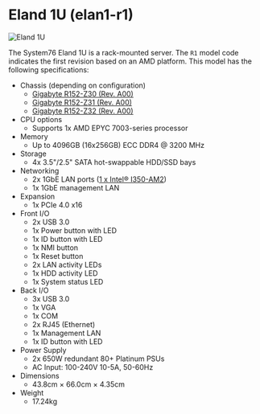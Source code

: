 # Eland 1U (elan1-r1)

![Eland 1U](./img/elan1-r1.webp)

The System76 Eland 1U is a rack-mounted server. The `R1` model code indicates the first revision based on an AMD platform. This model has the following specifications:

- Chassis (depending on configuration)
    - [Gigabyte R152-Z30 (Rev. A00)](https://www.gigabyte.com/Enterprise/Rack-Server/R152-Z32-rev-A00)
    - [Gigabyte R152-Z31 (Rev. A00)](https://www.gigabyte.com/Enterprise/Rack-Server/R152-Z31-rev-A00)
    - [Gigabyte R152-Z32 (Rev. A00)](https://www.gigabyte.com/Enterprise/Rack-Server/R152-Z32-rev-A00)
- CPU options
    - Supports 1x AMD EPYC 7003-series processor
- Memory
    - Up to 4096GB (16x256GB) ECC DDR4 @ 3200 MHz
- Storage
    - 4x 3.5"/2.5" SATA hot-swappable HDD/SSD bays
- Networking
    - 2x 1GbE LAN ports ([1 x Intel® I350-AM2](https://ark.intel.com/content/www/us/en/ark/products/52968/intel-ethernet-controller-i350am2.html))
    - 1x 1GbE management LAN
- Expansion
    - 1x PCIe 4.0 x16
- Front I/O
    - 2x USB 3.0
    - 1x Power button with LED
    - 1x ID button with LED
    - 1x NMI button
    - 1x Reset button
    - 2x LAN activity LEDs
    - 1x HDD activity LED
    - 1x System status LED
- Back I/O
    - 3x USB 3.0
    - 1x VGA
    - 1x COM
    - 2x RJ45 (Ethernet)
    - 1x Management LAN
    - 1x ID button with LED
- Power Supply
    - 2x 650W redundant 80+ Platinum PSUs
    - AC Input: 100-240V 10-5A, 50-60Hz
- Dimensions
    - 43.8cm × 66.0cm × 4.35cm
- Weight
    - 17.24kg
